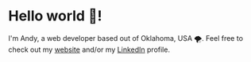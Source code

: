  # Hello world 👋!
 I'm Andy, a web developer based out of Oklahoma, USA 🌪️. Feel free to check out my [website](https://andynguyen.dev) and/or my [LinkedIn](https://www.linkedin.com/in/AndyN9/) profile.
